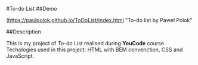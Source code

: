 #To-do List
##Demo

(https://paulpolok.github.io/ToDoList/index.html "To-do list by Paweł Polok"

##Description

This is my project of To-do List realised during **YouCode** course.
Techologies used in this project: HTML with BEM convenction, CSS and JavaScript.

